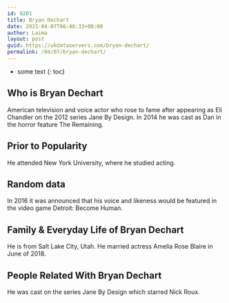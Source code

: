 ```yaml
---
id: 9201
title: Bryan Dechart
date: 2021-04-07T06:48:33+00:00
author: Laima
layout: post
guid: https://ukdataservers.com/bryan-dechart/
permalink: /04/07/bryan-dechart/
---
```


* some text
{: toc}


## Who is Bryan Dechart
                  
                  
                  
American television and voice actor who rose to fame after appearing as Eli Chandler on the 2012 series Jane By Design. In 2014 he was cast as Dan in the horror feature The Remaining. 
                  
              
            
              
            
                
                
                
## Prior to Popularity
                  
                  
                  
He attended New York University, where he studied acting. 
                  
              
            
              
            
                
                
                
## Random data
                  
                  
                  
In 2016 it was announced that his voice and likeness would be featured in the video game Detroit: Become Human. 
                  
              
            
              
            
                
                
                
## Family & Everyday Life of Bryan Dechart
                  
                  
                  
He is from Salt Lake City, Utah. He married actress Amelia Rose Blaire in June of 2018.
                  
              
            
              
            
                
                
                
## People Related With Bryan Dechart
                  
                  
                  
He was cast on the series Jane By Design which starred Nick Roux.  
                  
              
            
              
            
                
              
            
              
              
            
            
              
            
          
          
          